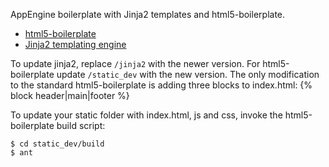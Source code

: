AppEngine boilerplate with Jinja2 templates and html5-boilerplate.

* [html5-boilerplate](https://github.com/paulirish/html5-boilerplate/tree/master)
* [Jinja2 templating engine](https://github.com/mitsuhiko/jinja2)

To update jinja2, replace ``/jinja2`` with the newer version. For 
html5-boilerplate update ``/static_dev`` with the new version. The only 
modification to the standard html5-boilerplate is adding three blocks to 
index.html: {% block header|main|footer %}

To update your static folder with index.html, js and css, invoke the 
html5-boilerplate build script:

    $ cd static_dev/build 
    $ ant
    